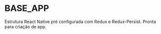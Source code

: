 # BASE_APP
Estrutura React Native pré configurada com Redux e Redux-Persist. Pronta para criação de app.

